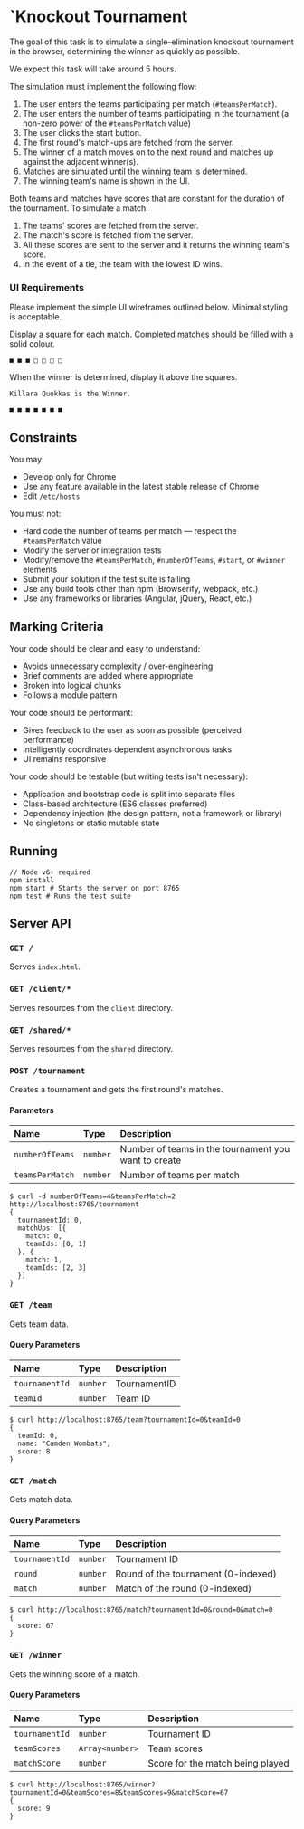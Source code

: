 # `Knockout Tournament

The goal of this task is to simulate a single-elimination knockout tournament in the browser, determining the winner as quickly as possible.

We expect this task will take around 5 hours.

The simulation must implement the following flow:

1. The user enters the teams participating per match (`#teamsPerMatch`).
2. The user enters the number of teams participating in the tournament (a non-zero power of the `#teamsPerMatch` value)
3. The user clicks the start button.
4. The first round's match-ups are fetched from the server.
5. The winner of a match moves on to the next round and matches up against the adjacent winner(s).
6. Matches are simulated until the winning team is determined.
7. The winning team's name is shown in the UI.

Both teams and matches have scores that are constant for the duration of the tournament. To simulate a match:

1. The teams' scores are fetched from the server.
2. The match's score is fetched from the server.
3. All these scores are sent to the server and it returns the winning team's score.
4. In the event of a tie, the team with the lowest ID wins.

### UI Requirements
Please implement the simple UI wireframes outlined below. Minimal styling is acceptable.

Display a square for each match. Completed matches should be filled with a solid colour.
```
■ ■ ■ □ □ □ □
```

When the winner is determined, display it above the squares.

```
Killara Quokkas is the Winner.

■ ■ ■ ■ ■ ■ ■
```

## Constraints

You may:

- Develop only for Chrome
- Use any feature available in the latest stable release of Chrome
- Edit `/etc/hosts`

You must not:

- Hard code the number of teams per match — respect the `#teamsPerMatch` value
- Modify the server or integration tests
- Modify/remove the `#teamsPerMatch`, `#numberOfTeams`, `#start`, or `#winner` elements
- Submit your solution if the test suite is failing
- Use any build tools other than npm (Browserify, webpack, etc.)
- Use any frameworks or libraries (Angular, jQuery, React, etc.)

## Marking Criteria

Your code should be clear and easy to understand:

- Avoids unnecessary complexity / over-engineering
- Brief comments are added where appropriate
- Broken into logical chunks
- Follows a module pattern

Your code should be performant:

- Gives feedback to the user as soon as possible (perceived performance)
- Intelligently coordinates dependent asynchronous tasks
- UI remains responsive

Your code should be testable (but writing tests isn't necessary):

- Application and bootstrap code is split into separate files
- Class-based architecture (ES6 classes preferred)
- Dependency injection (the design pattern, not a framework or library)
- No singletons or static mutable state 

## Running

```
// Node v6+ required
npm install
npm start # Starts the server on port 8765
npm test # Runs the test suite
```

## Server API

### `GET /`

Serves `index.html`.

### `GET /client/*`

Serves resources from the `client` directory.

### `GET /shared/*`

Serves resources from the `shared` directory.

### `POST /tournament`

Creates a tournament and gets the first round's matches.


#### Parameters
| Name            | Type     | Description                                          |
|:----------------|:---------|:-----------------------------------------------------|
| `numberOfTeams` | `number` | Number of teams in the tournament you want to create |
| `teamsPerMatch` | `number` | Number of teams per match                            |

```
$ curl -d numberOfTeams=4&teamsPerMatch=2 http://localhost:8765/tournament
{
  tournamentId: 0,
  matchUps: [{
    match: 0,
    teamIds: [0, 1]
  }, {
    match: 1,
    teamIds: [2, 3]
  }]
}
```

### `GET /team`

Gets team data.

#### Query Parameters
| Name           | Type     | Description  |
|:---------------|:---------|:-------------|
| `tournamentId` | `number` | TournamentID |
| `teamId`       | `number` | Team ID      |

```
$ curl http://localhost:8765/team?tournamentId=0&teamId=0
{
  teamId: 0,
  name: "Camden Wombats",
  score: 8
}
```

### `GET /match`

Gets match data.

#### Query Parameters
| Name           | Type     | Description                         |
|:---------------|:---------|:------------------------------------|
| `tournamentId` | `number` | Tournament ID                       |
| `round`        | `number` | Round of the tournament (0-indexed) |
| `match`        | `number` | Match of the round (0-indexed)      |


```
$ curl http://localhost:8765/match?tournamentId=0&round=0&match=0
{
  score: 67
}
```

### `GET /winner`

Gets the winning score of a match.

#### Query Parameters
| Name           | Type            | Description                      |
|:---------------|:----------------|:---------------------------------|
| `tournamentId` | `number`        | Tournament ID                    |
| `teamScores`   | `Array<number>` | Team scores                      |
| `matchScore`   | `number`        | Score for the match being played |

```
$ curl http://localhost:8765/winner?tournamentId=0&teamScores=8&teamScores=9&matchScore=67
{
  score: 9
}
```
